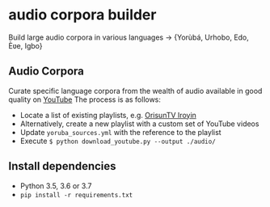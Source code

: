 # audio corpora builder
Build large audio corpora in various languages &rarr; {Yorùbá, Urhobo, Edo, Èʋe, Igbo}


## Audio Corpora

Curate specific language corpora from the wealth of audio available in good quality on [YouTube](https://www.youtube.com/channel/UCJ6EtHY8NGtpSK5m7fBxytw) 
The process is as follows:
  * Locate a list of existing playlists, e.g. [OrisunTV Iroyin](https://www.youtube.com/playlist?list=PLerPP_LFfERFAYid2qavoTOc81W0fGdnZ)
  * Alternatively, create a new playlist with a custom set of YouTube videos 
  * Update `yoruba_sources.yml` with the reference to the playlist
  * Execute `$ python download_youtube.py --output ./audio/`


## Install dependencies
 * Python 3.5, 3.6 or 3.7
 * `pip install -r requirements.txt`
